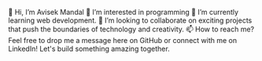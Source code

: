 👋 Hi, I’m Avisek Mandal
👀 I’m interested in programming
🌱 I’m currently learning web development.
💞️ I’m looking to collaborate on exciting projects that push the boundaries of technology and creativity.
📫 How to reach me? Feel free to drop me a message here on GitHub or connect with me on LinkedIn! Let's build something amazing together.




<!---
avidip22/avidip22 is a ✨ special ✨ repository because its `README.md` (this file) appears on your GitHub profile.
You can click the Preview link to take a look at your changes.
--->
